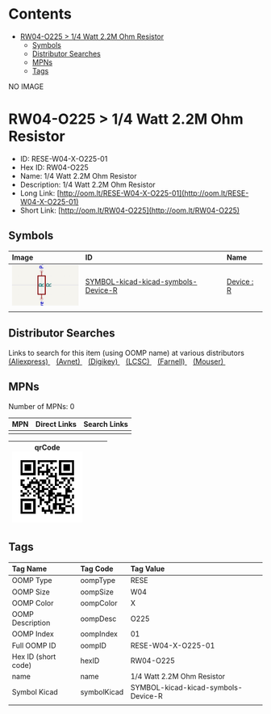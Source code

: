 



Contents
========

* [RW04-O225 > 1/4 Watt 2.2M Ohm Resistor](#rw04-o225--14-watt-22m-ohm-resistor)
	* [Symbols](#symbols)
	* [Distributor Searches](#distributor-searches)
	* [MPNs](#mpns)
	* [Tags](#tags)
  
NO IMAGE  
# RW04-O225 > 1/4 Watt 2.2M Ohm Resistor

- ID: RESE-W04-X-O225-01
- Hex ID: RW04-O225
- Name: 1/4 Watt 2.2M Ohm Resistor
- Description: 1/4 Watt 2.2M Ohm Resistor
- Long Link: [http://oom.lt/RESE-W04-X-O225-01](http://oom.lt/RESE-W04-X-O225-01)
- Short Link: [http://oom.lt/RW04-O225](http://oom.lt/RW04-O225)

## Symbols
  

|Image|ID|Name|
| :--- | :--- | :--- |
|[![](https://raw.githubusercontent.com/oomlout/oomlout_OOMP_eda_V2/main/SYMBOL/kicad/kicad-symbols/Device/R/image_140.png)](https://github.com/oomlout/oomlout_OOMP_eda_V2/tree/main/SYMBOL/kicad/kicad-symbols/Device/R/)|[SYMBOL-kicad-kicad-symbols-Device-R](https://github.com/oomlout/oomlout_OOMP_eda_V2/tree/main/SYMBOL/kicad/kicad-symbols/Device/R/)|[Device : R](https://github.com/oomlout/oomlout_OOMP_eda_V2/tree/main/SYMBOL/kicad/kicad-symbols/Device/R/)|
||||

## Distributor Searches
  
Links to search for this item (using OOMP name) at various distributors  
[(Aliexpress) ](https://www.aliexpress.com/wholesale?SearchText=11171/4+Watt+2.2M+Ohm+Resistor)&nbsp;&nbsp;&nbsp;[(Avnet) ](https://www.avnet.com/shop/us/search/1/4+Watt+2.2M+Ohm+Resistor)&nbsp;&nbsp;&nbsp;[(Digikey) ](https://www.digikey.co.uk/en/products/result?s=1/4+Watt+2.2M+Ohm+Resistor)&nbsp;&nbsp;&nbsp;[(LCSC) ](https://www.lcsc.com/search?q=1/4+Watt+2.2M+Ohm+Resistor)&nbsp;&nbsp;&nbsp;[(Farnell) ](https://uk.farnell.com/search?st=1/4+Watt+2.2M+Ohm+Resistor)&nbsp;&nbsp;&nbsp;[(Mouser) ](https://www.mouser.com/c/?q=1/4+Watt+2.2M+Ohm+Resistor)&nbsp;&nbsp;&nbsp;
## MPNs
  
Number of MPNs: 0  

|MPN|Direct Links|Search Links|
| :--- | :--- | :--- |
||||
  

|qrCode<br>[![](https://raw.githubusercontent.com/oomlout/oomlout_OOMP_parts_V2/main/RESE/W04/X/O225/01/qrCode_140.png)](https://github.com/oomlout/oomlout_OOMP_parts_V2/tree/main/RESE/W04/X/O225/01/qrCode.png)||||
| :---: | :---: | :---: | :---: |

## Tags
  

|Tag Name|Tag Code|Tag Value|
| :--- | :--- | :--- |
|OOMP Type|oompType|RESE|
|OOMP Size|oompSize|W04|
|OOMP Color|oompColor|X|
|OOMP Description|oompDesc|O225|
|OOMP Index|oompIndex|01|
|Full OOMP ID|oompID|RESE-W04-X-O225-01|
|Hex ID (short code)|hexID|RW04-O225|
|name|name|1/4 Watt 2.2M Ohm Resistor|
|Symbol Kicad|symbolKicad|SYMBOL-kicad-kicad-symbols-Device-R|
||||
